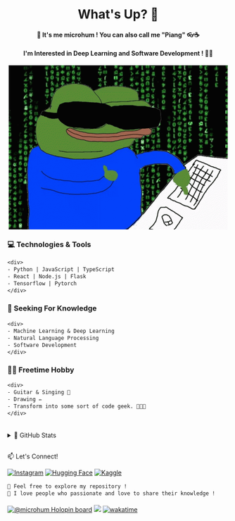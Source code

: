 <div align="center">

# What's Up? 👋

#### 🚀 It's me microhum ! You can also call me "Piang" 👓☕
#### I'm Interested in Deep Learning and Software Development ! 👨‍💻

<img align="center" src="https://github.com/microhum/microhum/blob/main/Meme/anonymous-anonymous-bites-back.gif"/>

<div align="left">

  ### 💻 Technologies & Tools
    <div>
    - Python | JavaScript | TypeScript
    - React | Node.js | Flask
    - Tensorflow | Pytorch
    </div>
</div>


<div align="left">

  ### 🌱 Seeking For Knowledge
    <div>
    - Machine Learning & Deep Learning
    - Natural Language Processing
    - Software Development
    </div>

</div>


<div align="left">

  ### 👩‍🦼   Freetime Hobby
    <div>
    - Guitar & Singing 🎸
    - Drawing ✏️
    - Transform into some sort of code geek. 🦎🧬🦖
    </div>

</div>


<details align="left">
  <summary style="padding-top: 20px;">🚀 GitHub Stats</summary>

  <div align="center">

  [![Your GitHub Stats](https://github-readme-stats.vercel.app/api?username=microhum&show_icons=true&hide_title=true&count_private=true&theme=radical)](https://github.com/microhum)

  [![Top Languages](https://github-readme-stats.vercel.app/api/top-langs/?username=microhum&layout=compact&theme=radical&hide=jupyter%20notebook)](https://github.com/microhum)

  [![Contributions](https://github-readme-streak-stats.herokuapp.com/?user=microhum&theme=radical)](https://github.com/microhum)

  </div>
</details>

<!-- Connect -->
<div align="left">
  <div style="padding-top: 30px;">📫 Let's Connect!</div>


<div>
    
  [![Instagram](https://img.shields.io/badge/-Instagram-E4405F?style=flat-square&logo=instagram&logoColor=white)](https://www.instagram.com/pianfff/)
  [![Hugging Face](https://img.shields.io/badge/-Hugging%20Face-563D7C?style=flat-square&logo=hugging%20face&logoColor=white)](https://huggingface.co/microhum/)
  [![Kaggle](https://img.shields.io/badge/-Kaggle-20BEFF?style=flat-square&logo=kaggle&logoColor=white)](https://www.kaggle.com/microhum/)
  </div>
</div>
</div>

    👀 Feel free to explore my repository !
    💬 I love people who passionate and love to share their knowledge !
#### 

[![@microhum Holopin board](https://holopin.io/api/user/board?user=microhum)](https://holopin.io/@microhum)
![](https://komarev.com/ghpvc/?username=microhum)
[![wakatime](https://wakatime.com/badge/user/8aef446c-e74d-4a10-9f3e-7d0f2815bd51.svg)](https://wakatime.com/@8aef446c-e74d-4a10-9f3e-7d0f2815bd51)
